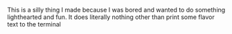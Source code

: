 This is a silly thing I made because I was bored and wanted to do something lighthearted and fun. It does literally nothing other than print some flavor text to the terminal
